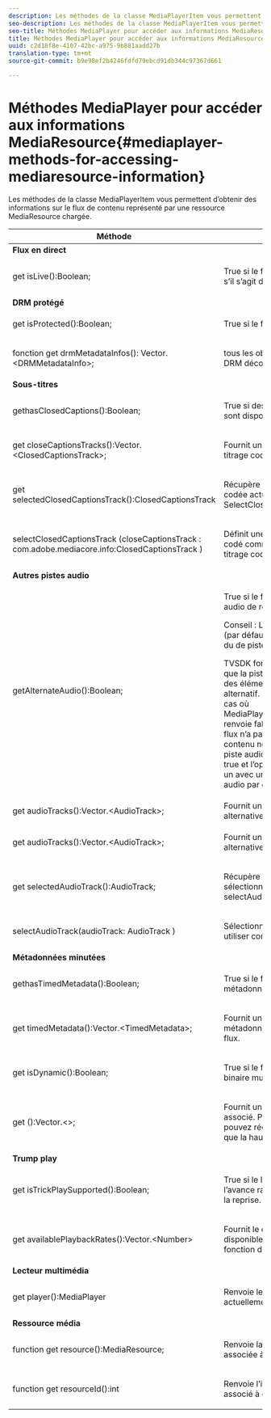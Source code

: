 ```yaml
---
description: Les méthodes de la classe MediaPlayerItem vous permettent d’obtenir des informations sur le flux de contenu représenté par une ressource MediaResource chargée.
seo-description: Les méthodes de la classe MediaPlayerItem vous permettent d’obtenir des informations sur le flux de contenu représenté par une ressource MediaResource chargée.
seo-title: Méthodes MediaPlayer pour accéder aux informations MediaResource
title: Méthodes MediaPlayer pour accéder aux informations MediaResource
uuid: c2d18f8e-4107-42bc-a975-9b881aadd27b
translation-type: tm+mt
source-git-commit: b9e98ef2b4246fdfd79ebcd91db344c97367d661

---
```



# Méthodes MediaPlayer pour accéder aux informations MediaResource{#mediaplayer-methods-for-accessing-mediaresource-information}

Les méthodes de la classe MediaPlayerItem vous permettent d’obtenir des informations sur le flux de contenu représenté par une ressource MediaResource chargée.

<table frame="all" colsep="1" rowsep="1" id="table_77B55D506FE24326A03D97AA087231FF"> 
 <thead> 
  <tr rowsep="1"> 
   <th colname="2" class="entry"> Méthode </th> 
   <th colname="3" class="entry"> Description </th> 
  </tr> 
 </thead>
 <tbody> 
  <tr rowsep="1"> 
   <td colname="1"> <b>Flux en direct </b> </td> 
   <td colname="2"> </td>
  </tr> 
  <tr rowsep="1"> 
   <td colname="2"> <span class="codeph"> get isLive():Boolean; </span> </td> 
   <td colname="3"> <p>True si le flux est en direct ; false s’il s’agit de VOD. </p> </td> 
  </tr> 
  <tr rowsep="1"> 
   <td colname="1"> <b>DRM protégé</b> </td> 
   <td colname="2"> </td>
  </tr> 
  <tr rowsep="1"> 
   <td colname="2"> <span class="codeph"> get isProtected():Boolean; </span> </td> 
   <td colname="3"> <p>True si le flux est protégé par DRM. </p> </td> 
  </tr> 
  <tr rowsep="1"> 
   <td colname="2"> <span class="codeph"> fonction get drmMetadataInfos(): Vector.&lt;DRMMetadataInfo&gt;; </span> </td> 
   <td colname="3"> <p>tous les objets de métadonnées DRM découverts dans le manifeste. </p> </td> 
  </tr> 
  <tr rowsep="1"> 
   <td colname="1"> <b>Sous-titres</b> </td> 
   <td colname="2"> </td>
  </tr> 
  <tr rowsep="1"> 
   <td colname="2"> <span class="codeph"> gethasClosedCaptions():Boolean; </span> </td> 
   <td colname="3"> <p>True si des pistes de sous-titrage sont disponibles. </p> </td> 
  </tr> 
  <tr rowsep="1"> 
   <td colname="2"> <span class="codeph"> get closeCaptionsTracks():Vector.&lt;ClosedCaptionsTrack&gt;; </span> </td> 
   <td colname="3"> <p>Fournit un  de pistes de sous-titrage codé disponibles. </p> </td> 
  </tr> 
  <tr rowsep="1"> 
   <td colname="2"> <span class="codeph"> get selectedClosedCaptionsTrack():ClosedCaptionsTrack </span> </td> 
   <td colname="3"> <p>Récupère la piste de sous-titrage codée actuelle sélectionnée avec <span class="codeph"> SelectClosedCaptionsTrack </span>. </p> </td> 
  </tr> 
  <tr rowsep="1"> 
   <td colname="2"> <span class="codeph"> selectClosedCaptionsTrack (closeCaptionsTrack : com.adobe.mediacore.info:ClosedCaptionsTrack ) </span> </td> 
   <td colname="3"> <p>Définit une piste de sous-titrage codé comme la piste de sous-titrage codé actuelle. </p> </td> 
  </tr> 
  <tr rowsep="1"> 
   <td colname="1"> <b>Autres pistes audio </b> </td> 
   <td colname="2"> </td>
  </tr> 
  <tr rowsep="1"> 
   <td colname="2"> <span class="codeph"> getAlternateAudio():Boolean; </span> </td> 
   <td colname="3"> <p>True si le flux comporte des pistes audio de remplacement. </p> <p>Conseil :  La piste audio principale (par défaut) fait également partie du de piste audio alternatif. </p> <p>TVSDK for Desktop HLS considère que la piste audio principale est l’un des éléments du de piste audio alternatif. Pour cette raison, le seul cas où <span class="codeph"> MediaPlayerItem.hasAlternateAudio </span> renvoie false est le cas lorsque le flux n’a pas du tout d’audio. Si le contenu ne comporte qu’une seule piste audio, cette méthode renvoie true et <span class="codeph"> l’option AudioTracks </span> renvoie un avec un seul élément (la piste audio par défaut). </p> </td> 
  </tr> 
  <tr rowsep="1"> 
   <td colname="2"> <span class="codeph"> get audioTracks():Vector.&lt;AudioTrack&gt;; </span> </td> 
   <td colname="3"> Fournit un  de pistes audio alternatives disponibles. </td> 
  </tr> 
  <tr rowsep="1"> 
   <td colname="2"> <span class="codeph"> get audioTracks():Vector.&lt;AudioTrack&gt;; </span> </td> 
   <td colname="3"> <p>Fournit un  de pistes audio alternatives disponibles. </p> </td> 
  </tr> 
  <tr rowsep="1"> 
   <td colname="2"> <span class="codeph"> get selectedAudioTrack():AudioTrack; </span> </td> 
   <td colname="3"> <p>Récupère la piste audio sélectionnée avec <span class="codeph"> selectAudioTrack </span>. </p> </td> 
  </tr> 
  <tr rowsep="1"> 
   <td colname="2"> <span class="codeph"> selectAudioTrack(audioTrack: AudioTrack ) </span> </td> 
   <td colname="3"> <p>Sélectionne une piste audio à utiliser comme piste audio actuelle. </p> </td> 
  </tr> 
  <tr rowsep="1"> 
   <td colname="1"> <b>Métadonnées minutées</b> </td> 
   <td colname="2"> </td>
  </tr> 
  <tr rowsep="1"> 
   <td colname="2"> <span class="codeph"> gethasTimedMetadata():Boolean; </span> </td> 
   <td colname="3"> <p>True si le flux est associé à des métadonnées temporisées. </p> </td> 
  </tr> 
  <tr rowsep="1"> 
   <td colname="2"> <span class="codeph"> get timedMetadata():Vector.&lt;TimedMetadata&gt;; </span> </td> 
   <td colname="3"> <p>Fournit un des objets de métadonnées minutés associés au flux. </p> </td> 
  </tr> 
  <tr rowsep="1"> 
   <td colname="2"> <span class="codeph"> get isDynamic():Boolean; </span> </td> 
   <td colname="3"> <p>True si le flux est un flux à débit binaire multiple (MBR). </p> </td> 
  </tr> 
  <tr rowsep="1"> 
   <td colname="2"> <span class="codeph"> get ():Vector.&lt;&gt;; </span> </td> 
   <td colname="3"> <p>Fournit un  du de débit binaire associé. Pour chaque  de, vous pouvez récupérer son débit ainsi que la hauteur et la largeur du  de. </p> </td> 
  </tr> 
  <tr rowsep="1"> 
   <td colname="1"> <b>Trump play </b> </td> 
   <td colname="2"> </td>
  </tr> 
  <tr rowsep="1"> 
   <td colname="2"> <span class="codeph"> get isTrickPlaySupported():Boolean; </span> </td> 
   <td colname="3"> <p>True si le lecteur prend en charge l’avance rapide, le rembobinage et la reprise. </p> </td> 
  </tr> 
  <tr rowsep="1"> 
   <td colname="2"> <span class="codeph"> get availablePlaybackRates():Vector.&lt;Number&gt; </span> </td> 
   <td colname="3"> <p>Fournit le des taux de lecture disponibles dans le contexte de la fonction de lecture par astuce. </p> </td> 
  </tr> 
  <tr rowsep="1"> 
   <td colname="1"> <b>Lecteur multimédia </b> </td> 
   <td colname="2"> </td>
  </tr> 
  <tr rowsep="1"> 
   <td colname="2"> <span class="codeph"> get player():MediaPlayer </span> </td> 
   <td colname="3"> <p>Renvoie le lecteur de médias actuellement associé à ce lecteur. </p> </td> 
  </tr> 
  <tr rowsep="1"> 
   <td colname="1"> <b>Ressource média</b> </td> 
   <td colname="2"> </td>
  </tr> 
  <tr rowsep="1"> 
   <td colname="2"> <span class="codeph"> function get resource():MediaResource; </span> </td> 
   <td colname="3"> <p>Renvoie la ressource média associée à cet élément. </p> </td> 
  </tr> 
  <tr rowsep="0"> 
   <td colname="2"> <span class="codeph"> function get resourceId():int </span> </td> 
   <td colname="3"> <p>Renvoie l’identifiant de média associé à cet élément. </p> </td> 
  </tr> 
 </tbody> 
</table>

